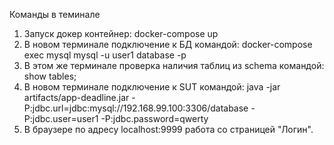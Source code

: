 Команды в теминале
1. Запуск докер контейнер: docker-compose up 
1. В новом терминале подключение к БД командой: docker-compose exec mysql mysql -u user1 database -p
1. В этом же терминале проверка наличия таблиц из schema командой: show tables;
1. В новом терминале подключение к SUT командой: java -jar artifacts/app-deadline.jar -P:jdbc.url=jdbc:mysql://192.168.99.100:3306/database -P:jdbc.user=user1 -P:jdbc.password=qwerty
1. В браузере по адресу localhost:9999 работа со страницей "Логин".